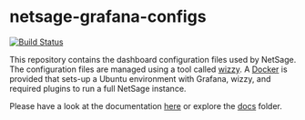 # netsage-grafana-configs

[![Build Status](https://travis-ci.com/netsage-project/netsage-grafana-configs.svg?branch=1.8.3)](https://travis-ci.com/netsage-project/netsage-grafana-configs)


This repository contains the dashboard configuration files used by NetSage. The configuration files are managed using a tool called [wizzy](https://github.com/utkarshcmu/wizzy). A [Docker](https://www.docker.com/) is provided that sets-up a Ubuntu environment with Grafana, wizzy, and required plugins to run a full NetSage instance. 

Please have a look at the documentation [here](https://netsage-project.github.io/netsage-grafana-configs/) or explore the [docs](website/docs/) folder.


